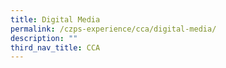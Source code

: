 ```yaml
---
title: Digital Media
permalink: /czps-experience/cca/digital-media/
description: ""
third_nav_title: CCA
---
```

